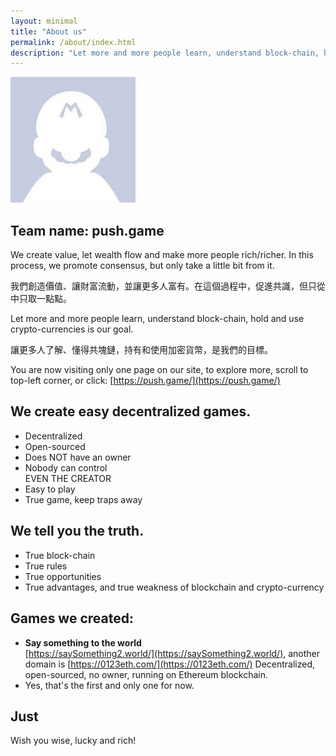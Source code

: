 ```yaml
---
layout: minimal
title: "About us"
permalink: /about/index.html
description: "Let more and more people learn, understand block-chain, hold and use crypto-currencies."
---
```


<img itemprop="image" class="img-rounded" src="/assets/img/blog-author.jpg" alt="author">


## Team name: push.game

We create value, let wealth flow and make more people rich/richer.
In this process, we promote consensus,
but only take a little bit from it.

我們創造價值、讓財富流動，並讓更多人富有。在這個過程中，促進共識，但只從中只取一點點。

Let more and more people learn, understand block-chain,
hold and use crypto-currencies is our goal.

讓更多人了解、懂得共塊鏈，持有和使用加密貨幣，是我們的目標。

You are now visiting only one page on our site,
to explore more, scroll to top-left corner, or click: [https://push.game/](https://push.game/)



## We create easy decentralized games.

- Decentralized
- Open-sourced
- Does NOT have an owner
- Nobody can control<br/>
  EVEN THE CREATOR
- Easy to play
- True game, keep traps away


## We tell you the truth.

- True block-chain
- True rules
- True opportunities
- True advantages, and true weakness of blockchain and crypto-currency


## Games we created:

- **Say something to the world**<br>
  [https://saySomething2.world/](https://saySomething2.world/),
  another domain is [https://0123eth.com/](https://0123eth.com/)
  Decentralized, open-sourced, no owner, running on Ethereum blockchain.
- Yes, that's the first and only one for now.







## Just

Wish you wise, lucky and rich!
